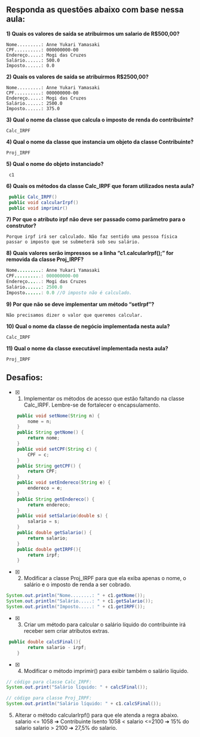 ## Responda as questões abaixo com base nessa aula:
**1) Quais os valores de saída se atribuirmos um salario de R$500,00?**
```
Nome.........: Anne Yukari Yamasaki
CPF..........: 000000000-00
Endereço.....: Mogi das Cruzes
Salário......: 500.0
Imposto......: 0.0
```
**2) Quais os valores de saída se atribuirmos R$2500,00?**
```
Nome.........: Anne Yukari Yamasaki
CPF..........: 000000000-00
Endereço.....: Mogi das Cruzes
Salário......: 2500.0
Imposto......: 375.0
```
**3) Qual o nome da classe que calcula o imposto de renda do contribuinte?**
```
Calc_IRPF
```
**4) Qual o nome da classe que instancia um objeto da classe Contribuinte?**
```
Proj_IRPF
```
**5) Qual o nome do objeto instanciado?**
```
 c1 
```
**6) Quais os métodos da classe Calc_IRPF que foram utilizados nesta aula?**
```Java
 public Calc_IRPF()
 public void calcularIrpf()
 public void imprimir()
```
**7) Por que o atributo irpf não deve ser passado como parâmetro para o construtor?**
```
Porque irpf irá ser calculado. Não faz sentido uma pessoa física passar o imposto que se submeterá sob seu salário.
```
**8) Quais valores serão impressos se a linha “c1.calcularIrpf();” for removida da 
classe Proj_IRPF?**
```Java
Nome.........: Anne Yukari Yamasaki
CPF..........: 000000000-00
Endereço.....: Mogi das Cruzes
Salário......: 2500.0
Imposto......: 0.0 //O imposto não é calculado.
```
**9) Por que não se deve implementar um método “setIrpf”?**
```
Não precisamos dizer o valor que queremos calcular. 
```
**10) Qual o nome da classe de negócio implementada nesta aula?**
```
Calc_IRPF
```
**11) Qual o nome da classe executável implementada nesta aula?** 
```
Proj_IRPF
```
## Desafios:
- [x] 1) Implementar os métodos de acesso que estão faltando na classe Calc_IRPF. 
Lembre-se de fortalecer o encapsulamento. 
```Java
    public void setNome(String n) {
        nome = n;
    }
    public String getNome() {
        return nome;
    }
    public void setCPF(String c) {
        CPF = c;
    }
    public String getCPF() {
        return CPF;
    }
    public void setEndereco(String e) {
        endereco = e;
    }
    public String getEndereco() {
        return endereco;
    }
    public void setSalario(double s) {
        salario = s;
    }
    public double getSalario() {
        return salario;
    }
    public double getIRPF(){
        return irpf;
    }
```
- [x] 2) Modificar a classe Proj_IRPF para que ela exiba apenas o nome, o salário e 
o imposto de renda a ser cobrado.
```Java
System.out.println("Nome........: " + c1.getNome()); 
System.out.println("Salário.....: " + c1.getSalario());
System.out.println("Imposto.....: " + c1.getIRPF());
```
- [x] 3) Criar um método para calcular o salário líquido do contribuinte irá receber sem 
criar atributos extras.
```Java
 public double calcSFinal(){
        return salario - irpf;
    }
```
- [x] 4) Modificar o método imprimir() para exibir também o salário líquido.
```Java
// código para classe Calc_IRPF:
System.out.print("Salário líquido: " + calcSFinal());

// código para classe Proj_IRPF:
System.out.println("Salário líquido: " + c1.calcSFinal());
```
5) Alterar o método calcularIrpf() para que ele atenda a regra abaixo.
salario <= 1058 ➔ Contribuinte Isento
1058 < salario <=2100 ➔ 15% do salario
salario > 2100 ➔ 27,5% do salario.